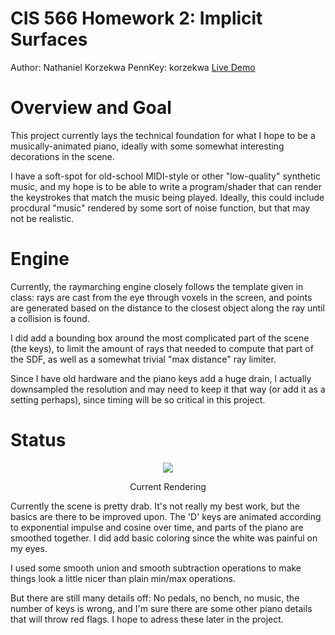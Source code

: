 # CIS 566 Homework 2: Implicit Surfaces
Author: Nathaniel Korzekwa
PennKey: korzekwa
[Live Demo](https://ciscprocess.github.io/hw01-noisy-planet/)

# Overview and Goal
This project currently lays the technical foundation for what I hope to be a 
musically-animated piano, ideally with some somewhat interesting decorations in
the scene.

I have a soft-spot for old-school MIDI-style or other "low-quality" synthetic
music, and my hope is to be able to write a program/shader that can render the
keystrokes that match the music being played. Ideally, this could include procdural
"music" rendered by some sort of noise function, but that may not be realistic.

# Engine
Currently, the raymarching engine closely follows the template given in class:
rays are cast from the eye through voxels in the screen, and points are generated
based on the distance to the closest object along the ray until a collision is
found.

I did add a bounding box around the most complicated part of the scene (the keys),
to limit the amount of rays that needed to compute that part of the SDF, as well
as a somewhat trivial "max distance" ray limiter.

Since I have old hardware and the piano keys add a huge drain, I actually downsampled
the resolution and may need to keep it that way (or add it as a setting perhaps),
since timing will be so critical in this project.

# Status
<p align="center">
  <img src="https://user-images.githubusercontent.com/6472567/136318003-9e562fdd-c56f-467c-92ca-960da331846a.png">
</p>
<p align="center">Current Rendering</p>

Currently the scene is pretty drab. It's not really my best work, but the 
basics are there to be improved upon. The 'D' keys are animated according to 
exponential impulse and cosine over time, and parts of the piano are smoothed
together. I did add basic coloring since the white was painful on my eyes.

I used some smooth union and smooth subtraction operations to make things look
a little nicer than plain min/max operations.

But there are still many details off: No pedals, no bench, no music, the number
of keys is wrong, and I'm sure there are some other piano details that will
throw red flags. I hope to adress these later in the project.